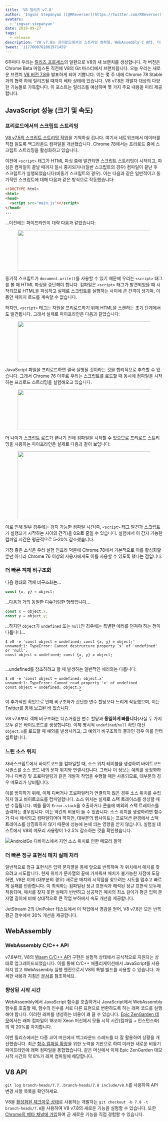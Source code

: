 ```yaml
---
title: 'V8 릴리즈 v7.8'
author: 'Ingvar Stepanyan ([@RReverser](https://twitter.com/RReverser)), 게으른 소서러'
avatars:
  - 'ingvar-stepanyan'
date: 2019-09-27
tags:
  - release
description: 'V8 v7.8는 프리로드에서의 스트리밍 컴파일, WebAssembly C API, 더 빠른 객체 비구조화 및 정규표현식 매칭, 그리고 향상된 시작 속도를 제공합니다.'
tweet: '1177600702861971459'
---
```

6주마다 우리는 [릴리즈 프로세스](/docs/release-process)의 일환으로 V8의 새 브랜치를 생성합니다. 각 버전은 Chrome Beta 마일스톤 직전에 V8의 Git 마스터에서 브랜치됩니다. 오늘 우리는 새로운 브랜치 [V8 버전 7.8](https://chromium.googlesource.com/v8/v8.git/+log/branch-heads/7.8)을 발표하게 되어 기쁩니다. 이는 몇 주 내에 Chrome 78 Stable과의 협력 하에 릴리즈될 때까지 베타 상태에 있습니다. V8 v7.8은 개발자 대상의 다양한 기능들로 가득합니다. 이 포스트는 릴리즈를 예상하며 몇 가지 주요 내용을 미리 제공합니다.

<!--truncate-->
## JavaScript 성능 (크기 및 속도)

### 프리로드에서의 스크립트 스트리밍

[V8 v7.5의 스크립트 스트리밍 작업](/blog/v8-release-75#script-streaming-directly-from-network)을 기억하실 겁니다. 여기서 네트워크에서 데이터를 직접 읽도록 백그라운드 컴파일을 개선했습니다. Chrome 78에서는 프리로드 중에 스크립트 스트리밍을 활성화하고 있습니다.

이전에 `<script>` 태그가 HTML 파싱 중에 발견되면 스크립트 스트리밍이 시작되고, 파싱은 컴파일이 끝날 때까지 일시 중지되거나(일반 스크립트의 경우) 컴파일이 끝난 후 스크립트가 실행되었습니다(비동기 스크립트의 경우). 이는 다음과 같은 일반적이고 동기적인 스크립트에 대해 다음과 같은 방식으로 작동했습니다:

```html
<!DOCTYPE html>
<html>
<head>
  <script src="main.js"></script>
</head>
...
```

…이전에는 파이프라인이 대략 다음과 같았습니다:

<figure>
  <img src="/_img/v8-release-78/script-streaming-0.svg" width="458" height="130" alt="" loading="lazy"/>
</figure>

동기적 스크립트가 `document.write()`를 사용할 수 있기 때문에 우리는 `<script>` 태그를 볼 때 HTML 파싱을 중단해야 합니다. 컴파일은 `<script>` 태그가 발견되었을 때 시작되므로 HTML을 파싱하고 실제로 스크립트를 실행하는 사이에 큰 간격이 생기며, 이 동안 페이지 로드를 계속할 수 없습니다.

하지만, `<script>` 태그는 자원을 프리로드하기 위해 HTML을 스캔하는 초기 단계에서도 발견됩니다. 그래서 실제로 파이프라인은 다음과 같았습니다:

<figure>
  <img src="/_img/v8-release-78/script-streaming-1.svg" width="600" height="130" alt="" loading="lazy"/>
</figure>

JavaScript 파일을 프리로드하면 결국 실행될 것이라는 것을 합리적으로 추측할 수 있습니다. 그래서 Chrome 76 이후로 우리는 스크립트를 로드할 때 동시에 컴파일을 시작하는 프리로드 스트리밍을 실험해오고 있습니다.

<figure>
  <img src="/_img/v8-release-78/script-streaming-2.svg" width="495" height="130" alt="" loading="lazy"/>
</figure>

더 나아가 스크립트 로드가 끝나기 전에 컴파일을 시작할 수 있으므로 프리로드 스트리밍을 사용하는 파이프라인은 실제로 다음과 같이 보입니다:

<figure>
  <img src="/_img/v8-release-78/script-streaming-3.svg" width="480" height="217" alt="" loading="lazy"/>
</figure>

이로 인해 일부 경우에는 감지 가능한 컴파일 시간(즉, `<script>` 태그 발견과 스크립트가 실행되기 시작하는 사이의 간격)을 0으로 줄일 수 있습니다. 실험에서 이 감지 가능한 컴파일 시간은 평균적으로 5–20% 감소했습니다.

가장 좋은 소식은 우리 실험 인프라 덕분에 Chrome 78에서 기본적으로 이를 활성화할 뿐만 아니라 Chrome 76 이상의 사용자에게도 이를 사용할 수 있도록 했다는 점입니다.

### 더 빠른 객체 비구조화

다음 형태의 객체 비구조화는…

```js
const {x, y} = object;
```

…다음과 거의 동일한 디슈거링한 형태입니다...

```js
const x = object.x;
const y = object.y;
```

…하지만 `object`가 `undefined` 또는 `null`인 경우에는 특별한 에러를 던져야 하는 점이 다릅니다...

```
$ v8 -e 'const object = undefined; const {x, y} = object;'
unnamed:1: TypeError: Cannot destructure property `x` of 'undefined' or 'null'.
const object = undefined; const {x, y} = object;
                                 ^
```

…undefined를 참조하려고 할 때 발생하는 일반적인 에러와는 다릅니다:

```
$ v8 -e 'const object = undefined; object.x'
unnamed:1: TypeError: Cannot read property 'x' of undefined
const object = undefined; object.x
                                 ^
```

이 추가적인 확인으로 인해 비구조화가 간단한 변수 할당보다 느리게 작동했으며, 이는 [Twitter를 통해 보고된 바 있습니다](https://twitter.com/mkubilayk/status/1166360933087752197).

V8 v7.8부터 객체 비구조화는 디슈거링한 변수 할당과 **동일하게 빠릅니다**(사실 두 가지 모두 같은 바이트코드를 생성합니다). 이제 명시적 `undefined`/`null` 확인 대신 `object.x`를 로드할 때 예외를 발생시키고, 그 예외가 비구조화의 결과인 경우 이를 인터셉트합니다.

### 느린 소스 위치

자바스크립트에서 바이트코드를 컴파일할 때, 소스 위치 테이블을 생성하여 바이트코드 시퀀스를 소스 코드 내의 문자 위치와 연결시킵니다. 그러나 이 정보는 예외를 상징화하거나 디버깅 및 프로파일링과 같은 개발자 작업을 수행할 때만 사용되므로, 대부분의 경우 메모리가 낭비됩니다.

이를 방지하기 위해, 이제 디버거나 프로파일러가 연결되지 않은 경우 소스 위치를 수집하지 않고 바이트코드를 컴파일합니다. 소스 위치는 실제로 스택 트레이스를 생성할 때만 수집됩니다. 예를 들어 `Error.stack`을 호출하거나 콘솔에 예외의 스택 트레이스를 출력하는 경우입니다. 이는 약간의 비용이 들 수 있습니다. 소스 위치를 생성하려면 함수가 다시 해석되고 컴파일되어야 하지만, 대부분의 웹사이트는 프로덕션 환경에서 스택 트레이스를 상징화하지 않기 때문에 성능에 눈에 띄는 영향을 받지 않습니다. 실험실 테스트에서 V8의 메모리 사용량이 1-2.5% 감소하는 것을 확인했습니다.

![AndroidGo 디바이스에서 지연 소스 위치로 인한 메모리 절약](/_img/v8-release-78/memory-savings.svg)

### 더 빠른 정규 표현식 매치 실패 처리

일반적으로 정규 표현식은 입력 문자열을 통해 앞으로 반복하며 각 위치에서 매치를 찾으려고 시도합니다. 현재 위치가 문자열의 끝에 가까워져 매치가 불가능한 지점에 도달하면, V8은 이제 (대부분의 경우) 새로운 매치의 시작점을 찾으려는 시도를 멈추고 빠르게 실패를 반환합니다. 이 최적화는 컴파일된 정규 표현식과 해석된 정규 표현식 모두에 적용되며, 매치를 찾지 못한 실패가 빈번하고 성공적인 매치의 최소 길이가 평균 입력 문자열 길이에 비해 상대적으로 큰 작업 부하에서 속도 개선을 제공합니다.

JetStream 2의 UniPoker 테스트에서 이 작업에서 영감을 얻어, V8 v7.8은 모든 반복 평균 점수에서 20% 개선을 제공합니다.

## WebAssembly

### WebAssembly C/C++ API

v7.8부터, V8의 [Wasm C/C++ API](https://github.com/WebAssembly/wasm-c-api) 구현은 실험적 상태에서 공식적으로 지원되는 상태로 업그레이드되었습니다. 이를 통해 C/C++ 애플리케이션에서 JavaScript를 사용하지 않고 WebAssembly 실행 엔진으로서 V8의 특별 빌드를 사용할 수 있습니다. 자세한 내용과 지침은 [문서](https://docs.google.com/document/d/1oFPHyNb_eXg6NzrE6xJDNPdJrHMZvx0LqsD6wpbd9vY/edit)를 참조하세요.

### 향상된 시작 시간

WebAssembly에서 JavaScript 함수를 호출하거나 JavaScript에서 WebAssembly 함수를 호출할 때, 함수의 인수를 서로 다른 표현으로 변환하도록 하는 래퍼 코드를 실행해야 합니다. 이러한 래퍼를 생성하는 비용이 꽤 클 수 있습니다. [Epic ZenGarden 데모](https://s3.amazonaws.com/mozilla-games/ZenGarden/EpicZenGarden.html)에서는 래퍼 컴파일이 18코어 Xeon 머신에서 모듈 시작 시간(컴파일 + 인스턴스화)의 약 20%를 차지합니다.

이번 릴리스에서는 다중 코어 머신에서 백그라운드 스레드를 더 잘 활용하여 상황을 개선했습니다. 최근 [함수 컴파일 확장](/blog/v8-release-77#wasm-compilation)을 위한 노력을 기반으로 하여 이러한 새로운 비동기 파이프라인에 래퍼 컴파일을 통합했습니다. 같은 머신에서 이제 Epic ZenGarden 데모 시작 시간의 약 8%가 래퍼 컴파일에 해당합니다.

## V8 API

`git log branch-heads/7.7..branch-heads/7.8 include/v8.h`를 사용하여 API 변경 사항 목록을 확인하세요.

V8을 [활성화된 체크아웃 상태](/docs/source-code#using-git)로 사용하는 개발자는 `git checkout -b 7.8 -t branch-heads/7.8`을 사용하여 V8 v7.8의 새로운 기능을 실험할 수 있습니다. 또한 [Chrome의 베타 채널에 가입](https://www.google.com/chrome/browser/beta.html)하여 곧 새로운 기능을 직접 경험할 수 있습니다.
